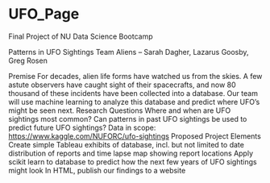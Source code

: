 # UFO_Page
Final Project of NU Data Science Bootcamp

Patterns in UFO Sightings
Team Aliens – Sarah Dagher, Lazarus Goosby, Greg Rosen

Premise
For decades, alien life forms have watched us from the skies.  A few astute observers have caught sight of their spacecrafts, and now 80 thousand of these incidents have been collected into a database.  Our team will use machine learning to analyze this database and predict where UFO’s might be seen next.
Research Questions
Where and when are UFO sightings most common?
Can patterns in past UFO sightings be used to predict future UFO sightings?
Data in scope:
https://www.kaggle.com/NUFORC/ufo-sightings
Proposed Project Elements
Create simple Tableau exhibits of database, incl. but not limited to date distribution of reports and time lapse map showing report locations
Apply scikit learn to database to predict how the next few years of UFO sightings might look
In HTML, publish our findings to a website
